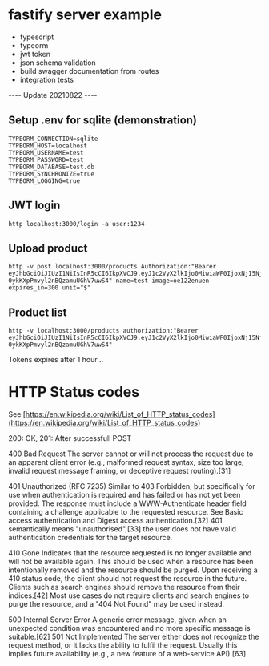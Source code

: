 # fastify server example

- typescript
- typeorm
- jwt token
- json schema validation
- build swagger documentation from routes
- integration tests

---- Update 20210822 ----
## Setup .env for sqlite (demonstration)
```
TYPEORM_CONNECTION=sqlite
TYPEORM_HOST=localhost
TYPEORM_USERNAME=test
TYPEORM_PASSWORD=test
TYPEORM_DATABASE=test.db
TYPEORM_SYNCHRONIZE=true
TYPEORM_LOGGING=true
```

## JWT login
```
http localhost:3000/login -a user:1234
```
## Upload product
```
http -v post localhost:3000/products Authorization:"Bearer eyJhbGciOiJIUzI1NiIsInR5cCI6IkpXVCJ9.eyJ1c2VyX2lkIjo0MiwiaWF0IjoxNjI5NjE4MzkyLCJleHAiOjE2Mjk2MjE5OTJ9.imP9SWSXaKEFEe-0ykKXpPmvyl2nBQzamuUGhV7uwS4" name=test image=oe122enuen expires_in=300 unit="$"
```

## Product list
```
http -v localhost:3000/products authorization:"Bearer eyJhbGciOiJIUzI1NiIsInR5cCI6IkpXVCJ9.eyJ1c2VyX2lkIjo0MiwiaWF0IjoxNjI5NjE4MzkyLCJleHAiOjE2Mjk2MjE5OTJ9.imP9SWSXaKEFEe-0ykKXpPmvyl2nBQzamuUGhV7uwS4"
```


Tokens expires after 1 hour ..


# HTTP Status codes
See [https://en.wikipedia.org/wiki/List_of_HTTP_status_codes](https://en.wikipedia.org/wiki/List_of_HTTP_status_codes)

200: OK,
201: After successfull POST

400 Bad Request
    The server cannot or will not process the request due to an apparent client error (e.g., malformed request syntax, size too large, invalid request message framing, or deceptive request routing).[31]

401 Unauthorized (RFC 7235)
    Similar to 403 Forbidden, but specifically for use when authentication is required and has failed or has not yet been provided. The response must include a WWW-Authenticate header field containing a challenge applicable to the requested resource. See Basic access authentication and Digest access authentication.[32] 401 semantically means "unauthorised",[33] the user does not have valid authentication credentials for the target resource.

410 Gone
    Indicates that the resource requested is no longer available and will not be available again. This should be used when a resource has been intentionally removed and the resource should be purged. Upon receiving a 410 status code, the client should not request the resource in the future. Clients such as search engines should remove the resource from their indices.[42] Most use cases do not require clients and search engines to purge the resource, and a "404 Not Found" may be used instead.

500 Internal Server Error
    A generic error message, given when an unexpected condition was encountered and no more specific message is suitable.[62]
501 Not Implemented
    The server either does not recognize the request method, or it lacks the ability to fulfil the request. Usually this implies future availability (e.g., a new feature of a web-service API).[63]

